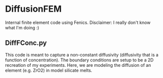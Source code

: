# DiffusionFEM

Internal finite element code using Fenics. Disclaimer: I really don't know what I'm doing :)

## DiffFConc.py

This code is meant to capture a non-constant diffusivity (diffusivity that is a function of concentration). The boundary conditions are setup to be a 2D recreation of my experiments. Here, we are modeling the diffusion of an element (e.g. ZrO2) in model silicate melts.
